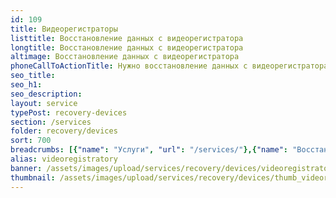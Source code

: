 ```yaml
---
id: 109
title: Видеорегистраторы
listtitle: Восстановление данных с видеорегистратора
longtitle: Восстановление данных с видеорегистратора
altimage: Восстановление данных с видеорегистратора
phoneCallToActionTitle: Нужно восстановление данных с видеорегистратора? Звоните!
seo_title: 
seo_h1: 
seo_description: 
layout: service
typePost: recovery-devices
section: /services
folder: recovery/devices
sort: 700
breadcrumbs: [{"name": "Услуги", "url": "/services/"},{"name": "Восстановление данных", "url": "/services/recovery/"},{"name": "Устройства", "url":  "/services/recovery/devices/"}]
alias: videoregistratory
banner: /assets/images/upload/services/recovery/devices/videoregistratory.jpg
thumbnail: /assets/images/upload/services/recovery/devices/thumb_videoregistratory.jpg
---
```

